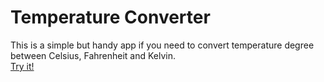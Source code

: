 # Temperature Converter
This is a simple but handy app if you need to convert temperature degree between Celsius, Fahrenheit and Kelvin.
<br /> [Try it!](https://MohamedHakem.github.io/temp-converter)

